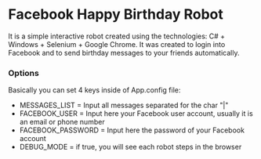 # Facebook Happy Birthday Robot
It is a simple interactive robot created using the technologies: C# + Windows + Selenium + Google Chrome. It was created to login into Facebook and to send birthday messages to your friends automatically.

<h3>Options</h3>
Basically you can set 4 keys inside of App.config file:
<ul>
<li>MESSAGES_LIST = Input all messages separated for the char "|"</li>
<li>FACEBOOK_USER = Input here your Facebook user account, usually it is an email or phone number</li>
<li>FACEBOOK_PASSWORD = Input here the password of your Facebook account</li>
<li>DEBUG_MODE = if true, you will see each robot steps in the browser</li>
</ul>
